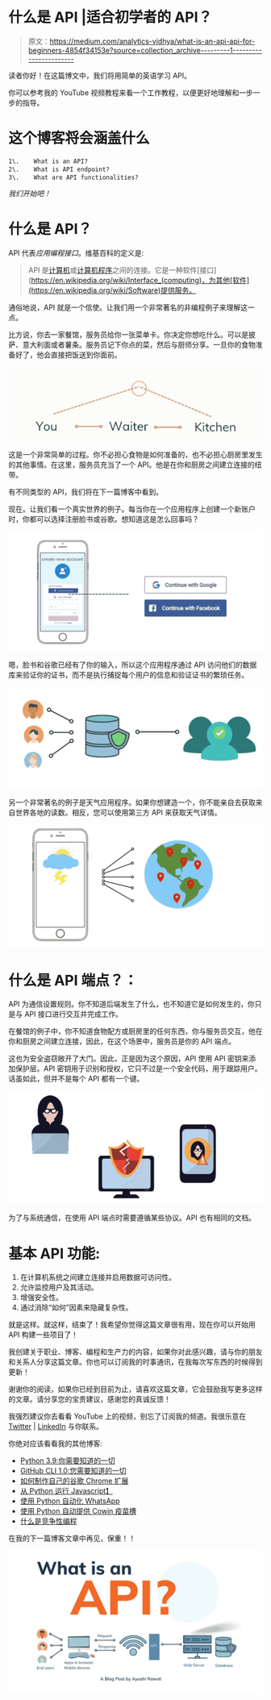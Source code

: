 # 什么是 API |适合初学者的 API？

> 原文：<https://medium.com/analytics-vidhya/what-is-an-api-api-for-beginners-4854f34153e?source=collection_archive---------1----------------------->

读者你好！在这篇博文中，我们将用简单的英语学习 API。

你可以参考我的 YouTube 视频教程来看一个工作教程，以便更好地理解和一步一步的指导。

# 这个博客将会涵盖什么

```
1\.    What is an API?
2\.    What is API endpoint?
3\.    What are API functionalities?
```

*我们开始吧！*

# 什么是 API？

API 代表*应用编程接口*。维基百科的定义是:

> API 是[计算机](https://en.wikipedia.org/wiki/Computer)或[计算机程序](https://en.wikipedia.org/wiki/Computer_program)之间的连接。它是一种软件[接口](https://en.wikipedia.org/wiki/Interface_(computing)，为其他[软件](https://en.wikipedia.org/wiki/Software)提供服务。

通俗地说，API 就是一个信使。让我们用一个非常著名的非编程例子来理解这一点。

比方说，你去一家餐馆，服务员给你一张菜单卡。你决定你想吃什么。可以是披萨、意大利面或者薯条。服务员记下你点的菜，然后与厨师分享。一旦你的食物准备好了，他会直接把饭送到你面前。

![](img/7b334d9e39c1a019554b40800df15b84.png)

这是一个非常简单的过程。你不必担心食物是如何准备的，也不必担心厨房里发生的其他事情。在这里，服务员充当了一个 API。他是在你和厨房之间建立连接的纽带。

有不同类型的 API，我们将在下一篇博客中看到。

现在。让我们看一个真实世界的例子。每当你在一个应用程序上创建一个新账户时，你都可以选择注册脸书或谷歌。想知道这是怎么回事吗？

![](img/d4381861936cf7f565142424db2b71de.png)

嗯，脸书和谷歌已经有了你的输入，所以这个应用程序通过 API 访问他们的数据库来验证你的证书，而不是执行捕捉每个用户的信息和验证证书的繁琐任务。

![](img/f746d332f5d035675de29bf3cc9bc86f.png)

另一个非常著名的例子是天气应用程序。如果你想建造一个，你不能亲自去获取来自世界各地的读数。相反，您可以使用第三方 API 来获取天气详情。

![](img/7be6b446c167880edef6e1d028c5eb07.png)

# 什么是 API 端点？：

API 为通信设置规则。你不知道后端发生了什么，也不知道它是如何发生的，你只是与 API 接口进行交互并完成工作。

在餐馆的例子中，你不知道食物配方或厨房里的任何东西，你与服务员交互，他在你和厨房之间建立连接，因此，在这个场景中，服务员是你的 API 端点。

这也为安全盗窃敞开了大门。因此，正是因为这个原因，API 使用 API 密钥来添加保护层。API 密钥用于识别和授权，它只不过是一个安全代码，用于跟踪用户。话虽如此，但并不是每个 API 都有一个键。

![](img/23562bb5a29ec31c95e6110ebeafdc00.png)

为了与系统通信，在使用 API 端点时需要遵循某些协议。API 也有相同的文档。

# 基本 API 功能:

1.  在计算机系统之间建立连接并启用数据可访问性。
2.  允许监控用户及其活动。
3.  增强安全性。
4.  通过消除“如何”因素来隐藏复杂性。

就是这样。就这样，结束了！我希望你觉得这篇文章很有用，现在你可以开始用 API 构建一些项目了！

我创建关于职业、博客、编程和生产力的内容，如果你对此感兴趣，请与你的朋友和关系人分享这篇文章。你也可以订阅我的时事通讯，在我每次写东西的时候得到更新！

谢谢你的阅读，如果你已经到目前为止，请喜欢这篇文章，它会鼓励我写更多这样的文章。请分享您的宝贵建议，感谢您的真诚反馈！

我强烈建议你去看看 YouTube 上的视频，别忘了订阅我的频道。我很乐意在 [Twitter](https://twitter.com/ayushi7rawat) | [LinkedIn](https://www.linkedin.com/in/ayushi7rawat/) 与你联系。

你绝对应该看看我的其他博客:

*   [Python 3.9:你需要知道的一切](https://ayushirawat.com/python-39-all-you-need-to-know)
*   [GitHub CLI 1.0:您需要知道的一切](https://ayushirawat.com/github-cli-10-all-you-need-to-know)
*   [如何制作自己的谷歌 Chrome 扩展](https://ayushirawat.com/how-to-make-your-own-google-chrome-extension-1)
*   [从 Python 运行 Javascript】](https://ayushirawat.com/run-javascript-from-python)
*   [使用 Python 自动化 WhatsApp](https://ayushirawat.com/automate-whatsapp-using-python)
*   [使用 Python 自动提供 Cowin 疫苗槽](https://ayushirawat.com/automate-cowin-vaccine-slots-availablity-using-python)
*   [什么是竞争性编程](https://ayushirawat.com/what-is-competitive-programming-or-beginners-guide)

在我的下一篇博客文章中再见，保重！！

![](img/4713a652b391d9b38cbc13b6ef2a7cc7.png)